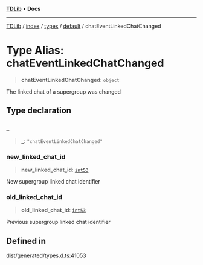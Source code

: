 [**TDLib**](../../../../../../README.md) • **Docs**

***

[TDLib](../../../../../../modules.md) / [index](../../../../../README.md) / [types](../../../README.md) / [default](../README.md) / chatEventLinkedChatChanged

# Type Alias: chatEventLinkedChatChanged

> **chatEventLinkedChatChanged**: `object`

The linked chat of a supergroup was changed

## Type declaration

### \_

> **\_**: `"chatEventLinkedChatChanged"`

### new\_linked\_chat\_id

> **new\_linked\_chat\_id**: [`int53`](int53.md)

New supergroup linked chat identifier

### old\_linked\_chat\_id

> **old\_linked\_chat\_id**: [`int53`](int53.md)

Previous supergroup linked chat identifier

## Defined in

dist/generated/types.d.ts:41053
